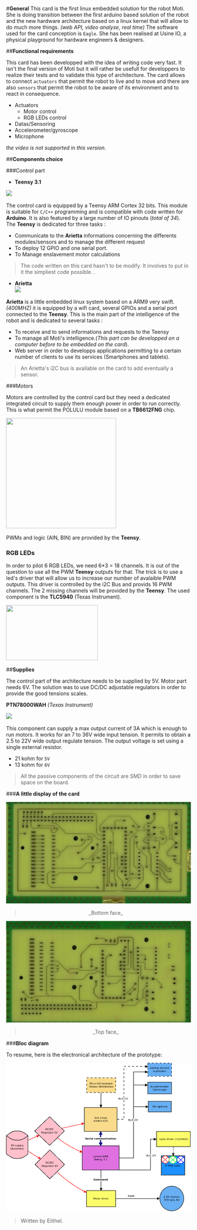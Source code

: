 

#**General**
This card is the first linux embedded solution for the robot Moti. She is doing transition between the first arduino based solution of the robot and the new hardware architecture based on a linux kernel that will allow to do much more things.
_(web API, video analyse, real time)_
The software used for the card conception is `Eagle`.
She has been realised at Usine IO, a physical playground for hardware engineers & designers.

##**Functional requirements**

This card has been developped with the idea of writing code very fast. It isn't the final version of Moti but it will rather be usefull for developpers to realize their tests and to validate this type of architecture.
The card allows to connect `actuators` that permit the robot to live and to move and there are also `sensors` that permit the robot to be aware of its environment and to react in consequence.

* Actuators
  * Motor control
  * RGB LEDs control
*  Datas/Sensoring
  *  Accelerometer/gyroscope
  *  Microphone

_the video is not supported in this version._

##**Components choice**

###Control part

* **Teensy 3.1**  
  
  
![](https://github.com/eiithel/pcb/blob/master/Images/teensy.png)

The control card is equipped by a Teensy ARM Cortex 32 bits.
This module is suitable for `C/C++` programming and is compatible with code written for __Arduino__.
It is also featured by a large number of IO pinouts (_total of 34_). The __Teensy__ is dedicated for three tasks :

*  Communicate to the **Arietta** informations concerning the differents modules/sensors and to manage the different request 
* To deploy 12 GPIO and one serial port.
* To Manage enslavement motor calculations  

>The code written on this card hasn't to be modify. It involves to put in it the simpliest code possible.
.

   * **Arietta**  
![](http://www.acmesystems.it/products/ARIETTA-G25.jpg)  

**Arietta** is a little embedded linux system based on a ARM9 very swift. _(400MHZ)_ it is equipped by a wifi card, several GPIOs and a serial port connected to the **Teensy**.  This is the main part of the intelligence of the robot and is dedicated to several tasks :

  * To receive and to send informations and requests to the Teensy
  * To manage all Moti's intelligence.(_This part can be developped on a computer before to be embedded on the card_).
  * Web server in order to developps applications permitting to a certain number of clients to use its services (Smartphones and tablets).

>An  Arietta's i2C bus is available on the card to add eventually a sensor.


###Motors

Motors are controlled by the control card but they need a dedicated integrated circuit to supply them enough power in order to run correctly.
This is what permit the POLULU module based on a **TB6612FNG** chip.


<img src="http://www.robotshop.com/media/catalog/product/cache/1/image/800x800/9df78eab33525d08d6e5fb8d27136e95/p/o/pololu-dual-dc-motor-driver-1a-4-5v-3-5v-tb6612fng-4_1.jpg" width="300" height="300"/>

PWMs and logic (AIN, BIN) are provided by the **Teensy**.

### **RGB LEDs**

In order to pilot 6 RGB LEDs, we need 6*3 = 18 channels.
It is out of the question to use all the PWM __Teensy__ outputs for that.
The trick is to use a led's driver that will allow us to increase our number of avalaible PWM outputs. This driver is controlled by the i2C Bus and provids 16 PWM channels.
The 2 missing channels will be provided by the __Teensy__.
The used component is the __TLC5940__ (Texas Instrument).

<img src="http://www.ti.com/graphics/folders/partimages/TLC5940.jpg" width="250" height="150"/>
 

##**Supplies**

The control part of the architecture needs to be supplied by 5V.
Motor part needs 6V.
The solution was to use DC/DC adjustable regulators in order to provide the good tensions scales.

**PTN78000WAH** _(Texas Instrument)_

![](http://uk.farnell.com/productimages/standard/en_GB/1564908-40.jpg)

This component can supply a max output current of 3A which is enough to run motors.
It works for an 7 to 36V wide input tension.
It permits to obtain a 2.5 to 22V wide output regulate tension.
The output voltage is set using a single external resistor.

* 21 kohm for `5V`
* 13 kohm for `6V`
 
>All the passive components of the circuit are _SMD_ in order to save space on the board.

###**A little display of the card**

![image](https://github.com/eiithel/PCB_english/blob/master/Images/PCB_bottom.jpg)
> <center>_Bottom face_</center>

![image2](https://github.com/eiithel/PCB_english/blob/master/Images/pcb_top.jpg)
><center>_Top face_</center>


###__Bloc diagram__

To resume, here is the electronical architecture of the prototype:

![](https://github.com/eiithel/PCB_english/blob/master/Images/english.png)

> Written by Eiithel.



